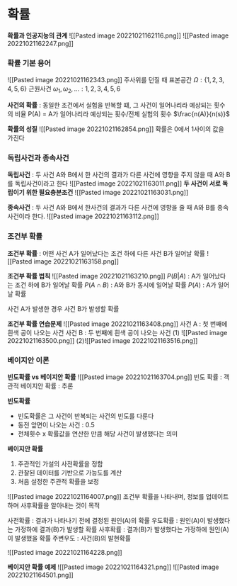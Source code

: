 # 확률
__확률과 인공지능의 관계__
![[Pasted image 20221021162116.png]]
![[Pasted image 20221021162247.png]]

### 확률 기본 용어
![[Pasted image 20221021162343.png]]
주사위를 던질 때
표본공간 $\Omega : \{1,2,3,4,5,6\}$
근원사건 $\omega_{1}, \omega_{2}, ...: 1,2,3,4,5,6$

__사건의 확률__ : 동일한 조건에서 실험을 반복할 떄, 그 사건이 일어나리라 예상되는 횟수의 비율
P(A) = A가 일어나리라 예상되는 횟수/전체 실험의 횟수
$\frac{n(A)}{n(s)}$

__확률의 성질__
![[Pasted image 20221021162854.png]]
확률은 0에서 1사이의 값을 가진다

### 독립사건과 종속사건
__독립사건__ : 두 사건 A와 B에서 한 사건의 결과가 다른 사건에 영향을 주지 않을 때 A와 B를 독립사건이라고 한다
![[Pasted image 20221021163011.png]]
__두 사건이 서로 독립이기 위한 필요충분조건__
![[Pasted image 20221021163031.png]]

__종속사건__ : 두 사건 A와 B에서 한사건의 결과가 다른 사건에 영향을 줄 때 A와 B를 종속사건이라 한다.
![[Pasted image 20221021163112.png]]

### 조건부 확률
__조건부 확률__ : 어떤 사건 A가 일어났다는 조건 하에 다른 사건 B가 일어날 확률
![[Pasted image 20221021163158.png]]

__조건부 확률 법칙__
![[Pasted image 20221021163210.png]]
$P(B|A)$ : A가 일어났다는 조건 하에 B가 일어날 확률
$P(A\cap B)$ : A와 B가 동시에 일어날 확률
$P(A)$ : A가 일어날 확률

사건 A가 발생한 경우 사건 B가 발생할 확률

__조건부 확률 연습문제__
![[Pasted image 20221021163408.png]]
사건 A : 첫 번째에 흰색 공이 나오는 사건
사건 B : 두 번째에 흰색 공이 나오는 사건
(1) 
![[Pasted image 20221021163500.png]]
(2)![[Pasted image 20221021163516.png]]

### 베이지안 이론
__빈도확률 vs 베이지안 확률__
![[Pasted image 20221021163704.png]]
빈도 확률 : 객관적
베이지안 확률 : 추론

__빈도확률__
- 빈도확률은 그 사건이 반복되는 사건의 빈도를 다룬다
- 동전 앞면이 나오는 사건 : 0.5 
- 전체횟수 x 확률값을 연산한 만큼 해당 사건이 발생했다는 의미

__베이지안 확률__
1. 주관적인 가설의 사전확률을 정함
2. 관찰된 데이터를 기반으로 가능도를 계산
3. 처음 설정한 주관적 확률을 보정

![[Pasted image 20221021164007.png]]
조건부 확률을 나타내며, 정보를 업데이트 하며 사후확률을 알아내는 것이 목적

사전확률 : 결과가 나타나기 전에 결정된 원인(A)의 확률
우도확률 : 원인(A)이 발생했다는 가정하에 결과(B)가 발생할 확률
사후확률 : 결과(B)가 발생했다는 가정하에 원인(A)이 발생했을 확률
주변우도 : 사건(B)의 발현확률

![[Pasted image 20221021164228.png]]

__베이지안 확률 예제__
![[Pasted image 20221021164321.png]]
![[Pasted image 20221021164501.png]]
